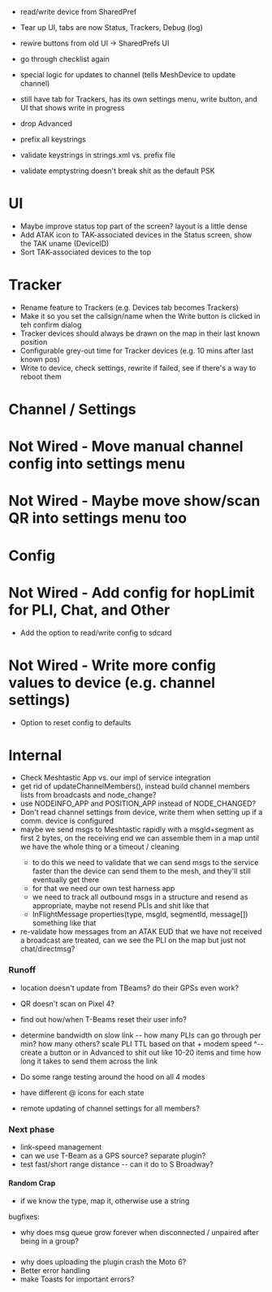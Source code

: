 - read/write device from SharedPref
- Tear up UI, tabs are now Status, Trackers, Debug (log)
- rewire buttons from old UI -> SharedPrefs UI
- go through checklist again

- special logic for updates to channel (tells MeshDevice to update channel)
- still have tab for Trackers, has its own settings menu, write button, and UI that shows write in progress
- drop Advanced

- prefix all keystrings
- validate keystrings in strings.xml vs. prefix file
- validate emptystring doesn't break shit as the default PSK

# UI
- Maybe improve status top part of the screen? layout is a little dense
- Add ATAK icon to TAK-associated devices in the Status screen, show the TAK uname (DeviceID)
- Sort TAK-associated devices to the top

# Tracker
- Rename feature to Trackers (e.g. Devices tab becomes Trackers)
- Make it so you set the callsign/name when the Write button is clicked in teh confirm dialog
- Tracker devices should always be drawn on the map in their last known position
- Configurable grey-out time for Tracker devices (e.g. 10 mins after last known pos)
- Write to device, check settings, rewrite if failed, see if there's a way to reboot them

# Channel / Settings
# Not Wired - Move manual channel config into settings menu
# Not Wired - Maybe move show/scan QR into settings menu too

# Config
# Not Wired - Add config for hopLimit for PLI, Chat, and Other
- Add the option to read/write config to sdcard
# Not Wired - Write more config values to device (e.g. channel settings)
- Option to reset config to defaults

# Internal
- Check Meshtastic App vs. our impl of service integration
- get rid of updateChannelMembers(), instead build channel members lists from broadcasts and node_change?
- use NODEINFO_APP and POSITION_APP instead of NODE_CHANGED?
- Don't read channel settings from device, write them when setting up if a comm. device is configured
- maybe we send msgs to Meshtastic rapidly with a msgId+segment as first 2 bytes, on the receiving end we can assemble them in a map<map> until we have the whole thing or a timeout / cleaning
  - to do this we need to validate that we can send msgs to the service faster than the device can send them to the mesh, and they'll still eventually get there
  - for that we need our own test harness app
  - we need to track all outbound msgs in a structure and resend as appropriate, maybe not resend PLIs and shit like that
  - InFlightMessage properties(type, msgId, segmentId, message[]) something like that
- re-validate how messages from an ATAK EUD that we have not received a broadcast are treated, can we see the PLI on the map but just not chat/directmsg?


### Runoff

- location doesn't update from TBeams? do their GPSs even work?
- QR doesn't scan on Pixel 4?
- find out how/when T-Beams reset their user info?

- determine bandwidth on slow link -- how many PLIs can go through per min? how many others? scale PLI TTL based on that + modem speed
^-- create a button or in Advanced to shit out like 10-20 items and time how long it takes to send them across the link

- Do some range testing around the hood on all 4 modes

- have different @ icons for each state
- remote updating of channel settings for all members?

### Next phase

- link-speed management
- can we use T-Beam as a GPS source? separate plugin?
- test fast/short range distance -- can it do to S Broadway?

#### Random Crap
  
- if we know the type, map it, otherwise use a string

bugfixes:
- why does msg queue grow forever when disconnected / unpaired after being in a group?

##### 

- why does uploading the plugin crash the Moto 6?
- Better error handling
- make Toasts for important errors?
